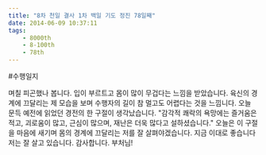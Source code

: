 ```yaml
---
title: "8차 천일 결사 1차 백일 기도 정진 78일째"
date: 2014-06-09 10:37:11
tags:
    - 8000th
    - 8-100th
    - 78th
---
```


#수행일지

며칠 피곤했나 봅니다. 입이 부르트고 몸이 많이 무겁다는 느낌을 받았습니다. 육신의 경계에 끄달리는 제 모습을 보며 수행자의 길이 참 멀고도 어렵다는 것을 느낌니다. 오늘 문득 예전에 읽었던 경전의 한 구절이 생각났습니다. "감각적 쾌락의 욕망에는 즐거움은 적고, 괴로움이 많고, 근심이 많으며, 재난은 더욱 많다고 설하셨습니다." 오늘은 이 구절을 마음에 새기며 몸의 경계에 끄달리는 저를 잘 살펴야겠습니다. 지금 이대로 좋습니다 저는 잘 살고 있습니다. 감사합니다. 부처님!
